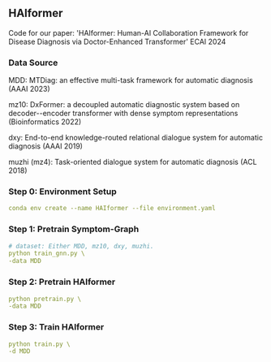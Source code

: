 ## HAIformer

Code for our paper: 'HAIformer: Human-AI Collaboration Framework for Disease Diagnosis via Doctor-Enhanced Transformer' ECAI 2024

### Data Source

MDD: MTDiag: an effective multi-task framework for automatic diagnosis (AAAI 2023)

mz10: DxFormer: a decoupled automatic diagnostic system based on decoder--encoder transformer with dense symptom representations (Bioinformatics 2022)

dxy: End-to-end knowledge-routed relational dialogue system for automatic diagnosis (AAAI 2019)

muzhi (mz4): Task-oriented dialogue system for automatic diagnosis (ACL 2018)

### Step 0: Environment Setup
```yaml
conda env create --name HAIformer --file environment.yaml
```

### Step 1: Pretrain Symptom-Graph 
```yaml
# dataset: Either MDD, mz10, dxy, muzhi.
python train_gnn.py \
-data MDD 
```

### Step 2: Pretrain HAIformer
```yaml
python pretrain.py \
-data MDD 
```

### Step 3: Train HAIformer
```yaml
python train.py \
-d MDD 
```


